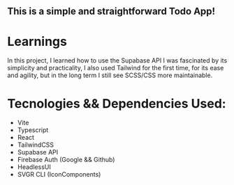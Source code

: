 ## This is a simple and straightforward Todo App!

# Learnings

In this project, I learned how to use the Supabase API I was fascinated by its simplicity and practicality, I also used Tailwind for the first time, for its ease and agility, but in the long term I still see SCSS/CSS more maintainable.

# Tecnologies && Dependencies Used:

- Vite
- Typescript
- React
- TailwindCSS
- Supabase API
- Firebase Auth (Google && Github)
- HeadlessUI
- SVGR CLI (IconComponents)
